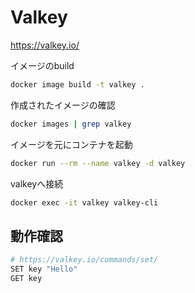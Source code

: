 # Valkey

https://valkey.io/

イメージのbuild
```zsh
docker image build -t valkey .
```
作成されたイメージの確認
```zsh
docker images | grep valkey
```
イメージを元にコンテナを起動
```zsh
docker run --rm --name valkey -d valkey
```
valkeyへ接続
```zsh
docker exec -it valkey valkey-cli
```

## 動作確認

```zsh
# https://valkey.io/commands/set/
SET key "Hello"
GET key
```